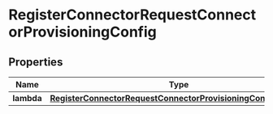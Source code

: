 

# RegisterConnectorRequestConnectorProvisioningConfig


## Properties

| Name | Type | Description | Notes |
|------------ | ------------- | ------------- | -------------|
|**lambda** | [**RegisterConnectorRequestConnectorProvisioningConfigLambda**](RegisterConnectorRequestConnectorProvisioningConfigLambda.md) |  |  [optional] |



